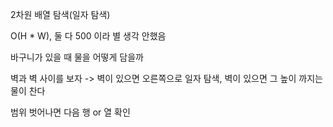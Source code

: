 2차원 배열 탐색(일자 탐색)

O(H * W), 둘 다 500 이라 별 생각 안했음

바구니가 있을 때 물을 어떻게 담을까

벽과 벽 사이를 보자 -> 벽이 있으면 오른쪽으로 일자 탐색, 벽이 있으면 그 높이 까지는 물이 찬다

범위 벗어나면 다음 행 or 열 확인